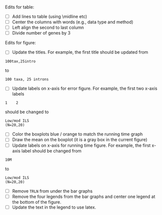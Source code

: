 Edits for table:
-[ ] Add lines to table (using \midline etc)
-[ ] Center the columns with words (e.g., data type and method)
-[ ] Left align the second to last column
-[ ] Divide number of genes by 3

Edits for figure:
-[ ] Update the titles. For example, the first title should be updated from 
```
100tax,25intro
```
to
```
100 taxa, 25 introns
```
-[ ] Update labels on x-axis for error figure. For example, the first two x-axis labels
```
1    2
``` 
should be changed to
```
Low/mod ILS
(N=20,20)
```
-[ ] Color the boxplots blue / orange to match the running time graph
-[ ] Draw the mean on the boxplot (it is a gray box in the current figure)
-[ ] Update labels on x-axis for running time figure. For example, the first x-axis label should be changed from 
```
10M
```
to
```
Low/mod ILS
(N=20,20)
```
-[ ] Remove `TRLN` from under the bar graphs
-[ ] Remove the four legends from the bar graphs and center one legend at the bottom of the figure.
-[ ] Update the text in the legend to use latex.
